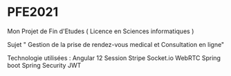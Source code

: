 # PFE2021
Mon Projet de Fin d'Etudes ( Licence en Sciences informatiques ) 

Sujet " Gestion de la prise de rendez-vous medical et Consultation en ligne"

Technologie utilisées :
Angular 12
Session
Stripe
Socket.io
WebRTC
Spring boot
Spring Security
JWT
